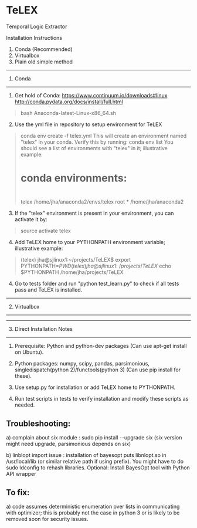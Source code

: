 
# TeLEX
Temporal Logic Extractor


Installation Instructions 
1. Conda (Recommended)
2. Virtualbox 
3. Plain old simple method

-----------------------------------------
1. Conda
-----------------------------------------

1) Get hold of Conda: 
https://www.continuum.io/downloads#linux
http://conda.pydata.org/docs/install/full.html
> bash Anaconda-latest-Linux-x86_64.sh

2) Use the yml file in repository to setup environment for TeLEX
> conda env create -f telex.yml
This will create an environment named "telex" in your conda. Verify this by running: 
> conda env list
You should see a list of environments with "telex" in it; illustrative example:
># conda environments:
>#
>telex                    /home/jha/anaconda2/envs/telex
>root                  *  /home/jha/anaconda2

3) If the "telex" environment is present in your environment, you can activate it by:
> source activate telex

4) Add TeLEX home to your PYTHONPATH environment variable; illustrative example:
>(telex) jha@sjlinux1:~/projects/TeLEX$ export PYTHONPATH=$PWD
>(telex) jha@sjlinux1:~/projects/TeLEX$ echo $PYTHONPATH
>/home/jha/projects/TeLEX

4) Go to tests folder and run "python test_learn.py" to check if all tests pass and TeLEX is installed.

-----------------------------------------
2. Virtualbox
-----------------------------------------


-----------------------------------------
3. Direct Installation Notes 
-----------------------------------------

1) Prerequisite: Python and python-dev packages (Can use apt-get install on Ubuntu).

2) Python packages: numpy, scipy, pandas, parsimonious, singledispatch(python 2)/functools(python 3) (Can use pip install for these).

3) Use setup.py for installation or add TeLEX home to PYTHONPATH.

4) Run test scripts in tests to verify installation and modify these scripts as needed.

Troubleshooting: 
------------------

a) complain about six module :
sudo pip  install --upgrade six (six version might need upgrade, parsimonious depends on six)

b) linblopt import issue :
installation of bayesopt puts libnlopt.so in /usr/local/lib (or similar relative path if using prefix). You might have to do sudo ldconfig to rehash libraries.
Optional: Install BayesOpt tool with Python API wrapper

To fix:
--------

a) code assumes deterministic enumeration over lists in communicating with optimizer; this is probably not the case in python 3 or is likely to be removed soon for security issues. 
